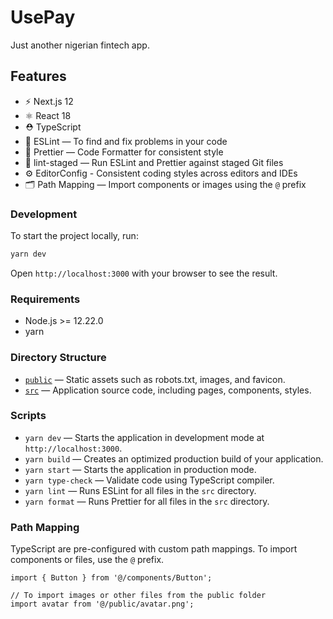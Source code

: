 # UsePay

Just another nigerian fintech app.

## Features

- ⚡️ Next.js 12
- ⚛️ React 18
- ⛑ TypeScript
- 📏 ESLint — To find and fix problems in your code
- 💖 Prettier — Code Formatter for consistent style
- 🚫 lint-staged — Run ESLint and Prettier against staged Git files
- ⚙️ EditorConfig - Consistent coding styles across editors and IDEs
- 🗂 Path Mapping — Import components or images using the `@` prefix

### Development

To start the project locally, run:

```bash
yarn dev
```

Open `http://localhost:3000` with your browser to see the result.

### Requirements

- Node.js >= 12.22.0
- yarn

### Directory Structure

- [`public`](./public) — Static assets such as robots.txt, images, and favicon.<br>
- [`src`](./src) — Application source code, including pages, components, styles.

### Scripts

- `yarn dev` — Starts the application in development mode at `http://localhost:3000`.
- `yarn build` — Creates an optimized production build of your application.
- `yarn start` — Starts the application in production mode.
- `yarn type-check` — Validate code using TypeScript compiler.
- `yarn lint` — Runs ESLint for all files in the `src` directory.
- `yarn format` — Runs Prettier for all files in the `src` directory.

### Path Mapping

TypeScript are pre-configured with custom path mappings. To import components or files, use the `@` prefix.

```tsx
import { Button } from '@/components/Button';

// To import images or other files from the public folder
import avatar from '@/public/avatar.png';
```
